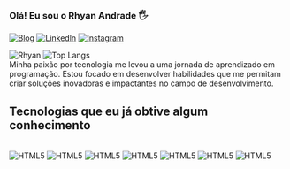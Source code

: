 ### Olá! Eu sou o Rhyan Andrade 🖐️

[![Blog](https://img.shields.io/badge/RhyanProgramador.com-0A0A0A?style=for-the-badge&logo=devdotto&logoColor=white)](https://rhyanprogramador.com)
[![Linkedln](https://img.shields.io/badge/LinkedIn-0077B5?style=for-the-badge&logo=linkedin&logoColor=white)](https://www.linkedin.com/in/rhyan-andrade-b66b271b9?utm_source=share&utm_campaign=share_via&utm_content=profile&utm_medium=ios_app)
[![Instagram](https://img.shields.io/badge/Instagram-E4405F?style=for-the-badge&logo=instagram&logoColor=white)](https://instagram.com/rhyanandrade)

![Rhyan](https://github-readme-stats.vercel.app/api?username=devrhyan&show_icons=true&theme=dracula)
![Top Langs](https://github-readme-stats.vercel.app/api/top-langs/?username=devrhyan&show_icons=true&theme=dracula) <br/>
Minha paixão por tecnologia me levou a uma jornada de aprendizado em programação. Estou focado em desenvolver habilidades que me permitam criar soluções inovadoras e impactantes no campo de desenvolvimento.

## Tecnologias que eu já obtive algum conhecimento

<div style= "display: inline_block"><br/>
    <img alt="HTML5" src="https://img.shields.io/badge/HTML5-E34F26?style=for-the-badge&logo=html5&logoColor=white" />
    <img alt="HTML5" src="https://img.shields.io/badge/CSS3-1572B6?style=for-the-badge&logo=css3&logoColor=white" />
    <img alt="HTML5" src="https://img.shields.io/badge/JavaScript-F7DF1E?style=for-the-badge&logo=javascript&logoColor=black" />
    <img alt="HTML5" src="https://img.shields.io/badge/Java-ED8B00?style=for-the-badge&logo=openjdk&logoColor=white" />
        <img alt="HTML5" src="https://img.shields.io/badge/Python-14354C?style=for-the-badge&logo=python&logoColor=white" />
    <img alt="HTML5" src="https://img.shields.io/badge/MySQL-00000F?style=for-the-badge&logo=mysql&logoColor=white" />
    <img alt="HTML5" src="https://img.shields.io/badge/Bootstrap-563D7C?style=for-the-badge&logo=bootstrap&logoColor=white" />
</div>
